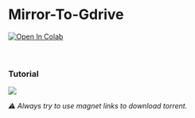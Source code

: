 # Mirror-To-Gdrive

<a href="https://colab.research.google.com/drive/1q13GyF4AScFrmSNKtFqiA1x685eDvuKZ?usp=sharing" target="_parent"><img src="https://colab.research.google.com/assets/colab-badge.svg" alt="Open In Colab"/></a>
<br><br><br>

### Tutorial

[![](https://telegra.ph/file/a016cb998df317e377336.jpg)](https://www.dailymotion.com/video/x8il26p)


_⚠ Always try to use magnet links to download torrent._
